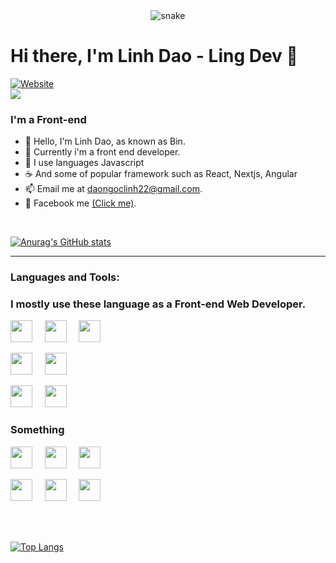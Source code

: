 <div align="center">


<div>
  <img src="https://res.cloudinary.com/assignment22/image/upload/v1656862542/front-end-developers-openings_680x428_f5hyez.gif" alt="snake"></center>
</div>
</div>

# Hi there, I'm Linh Dao - Ling Dev 👋 

[![Website](https://img.shields.io/website?label=Facebook&style=for-the-badge&url=https%3A%2F%2Ffacebook.com/ling352)](https://www.facebook.com/ling352)<br>
![](https://komarev.com/ghpvc/?username=linhngocdao&label=PROFILE+VIEWS)

### I'm a Front-end 

- 👋 Hello, I'm Linh Dao, as known as Bin.
- 👀 Currently i'm a front end developer.
- 🌱 I use languages Javascript 
- ☕ And some of popular framework such as React, Nextjs, Angular 
- 📫 Email me at [daongoclinh22@gmail.com](mailto:daongoclinh22@gmail.com).
- 💬 Facebook me [(Click me)](https://www.facebook.com/ling352).

<br />

[![Anurag's GitHub stats](https://github-readme-stats.vercel.app/api?username=linhngocdao&count_private=true&show_icons=true&theme=dark)](https://github.com/anuraghazra/github-readme-stats)
<br>

---
### Languages and Tools:

### I mostly use these language as a Front-end Web Developer.

<img src="https://cdn.jsdelivr.net/gh/devicons/devicon/icons/vscode/vscode-original.svg" width="35px">&nbsp;&nbsp;&nbsp;&nbsp;
<img src="https://cdn.jsdelivr.net/gh/devicons/devicon/icons/html5/html5-original.svg" width="35px">&nbsp;&nbsp;&nbsp;&nbsp;
<img src="https://cdn.jsdelivr.net/gh/devicons/devicon/icons/css3/css3-original.svg" width="35px">&nbsp;&nbsp;&nbsp;&nbsp;
<!-- <img src="https://cdn.jsdelivr.net/gh/devicons/devicon/icons/sass/sass-original.svg" width="35px">&nbsp;&nbsp;&nbsp;&nbsp; -->
<img src="https://cdn.jsdelivr.net/gh/devicons/devicon/icons/javascript/javascript-original.svg" width="35px">&nbsp;&nbsp;&nbsp;&nbsp;
<img src="https://cdn.jsdelivr.net/gh/devicons/devicon/icons/react/react-original.svg" width="35px">&nbsp;&nbsp;&nbsp;&nbsp;
<!-- <img src="https://cdn.jsdelivr.net/gh/devicons/devicon/icons/typescript/typescript-original.svg" width="35px">&nbsp;&nbsp;&nbsp;&nbsp; -->
<!-- <img src="https://cdn.jsdelivr.net/gh/devicons/devicon/icons/angularjs/angularjs-original.svg" width="35px">&nbsp;&nbsp;&nbsp;&nbsp; -->
<!-- <img src="https://cdn.jsdelivr.net/gh/devicons/devicon/icons/nextjs/nextjs-original.svg" width="35px">&nbsp;&nbsp;&nbsp;&nbsp;&nbsp; -->
<img src="https://cdn.jsdelivr.net/gh/devicons/devicon/icons/nodejs/nodejs-original.svg" width="35px">&nbsp;&nbsp;&nbsp;&nbsp;
<img src="https://cdn.jsdelivr.net/gh/devicons/devicon/icons/mongodb/mongodb-original.svg" width="35px">&nbsp;&nbsp;&nbsp;&nbsp;
### Something
<img src="https://cdn.jsdelivr.net/gh/devicons/devicon/icons/bootstrap/bootstrap-plain.svg" width="35px">&nbsp;&nbsp;&nbsp;&nbsp;
<img src="https://cdn.jsdelivr.net/gh/devicons/devicon/icons/tailwindcss/tailwindcss-plain.svg" width="35px">&nbsp;&nbsp;&nbsp;&nbsp;
<img src="https://cdn.jsdelivr.net/gh/devicons/devicon/icons/github/github-original.svg" width="35px">&nbsp;&nbsp;&nbsp;&nbsp;
<!-- <img src="https://cdn.jsdelivr.net/gh/devicons/devicon/icons/yarn/yarn-original.svg" width="35px">&nbsp;&nbsp;&nbsp;&nbsp; -->
<!-- <img src="https://cdn.jsdelivr.net/gh/devicons/devicon/icons/npm/npm-original-wordmark.svg" width="35px">&nbsp;&nbsp;&nbsp;&nbsp; -->
<img src="https://cdn.jsdelivr.net/gh/devicons/devicon/icons/photoshop/photoshop-plain.svg" width="35px">&nbsp;&nbsp;&nbsp;&nbsp;
<img src="https://cdn.jsdelivr.net/gh/devicons/devicon/icons/illustrator/illustrator-plain.svg" width="35px">&nbsp;&nbsp;&nbsp;&nbsp;
<img src="https://cdn.jsdelivr.net/gh/devicons/devicon/icons/figma/figma-original.svg" width="35px">&nbsp;&nbsp;&nbsp;&nbsp;&nbsp;


<br />
<br />
<a>

[![Top Langs](https://github-readme-stats.vercel.app/api/top-langs/?username=linhngocdao&layout=compact)](https://github.com/linhngocdao)
</a>

<br>
